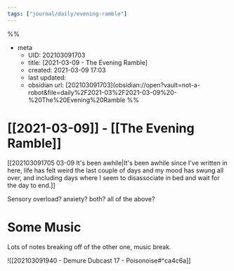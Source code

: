 ```yaml
---
tags: ["journal/daily/evening-ramble"]
---
```

%%
- meta
	- UID: 202103091703
	- title: [2021-03-09 - The Evening Ramble]
	- created: 2021-03-09 17:03
	- last updated: 
	- obsidian url:  [202103091703](obsidian://open?vault=not-a-robot&file=daily%2F2021-03%2F2021-03-09%20-%20The%20Evening%20Ramble
%%

# [[2021-03-09]] - [[The Evening Ramble]]

[[202103091705 03-09 It's been awhile|It's been awhile since I've written in here, life has felt weird the last couple of days and my mood has swung all over, and including days where I seem to disassociate in bed and wait for the day to end.]]

Sensory overload? anxiety? both? all of the above? 


# Some Music

Lots of notes breaking off of the other one, music break.

![[202103091940 - Demure Dubcast 17 - Poisonoise#^ca4c6a]]